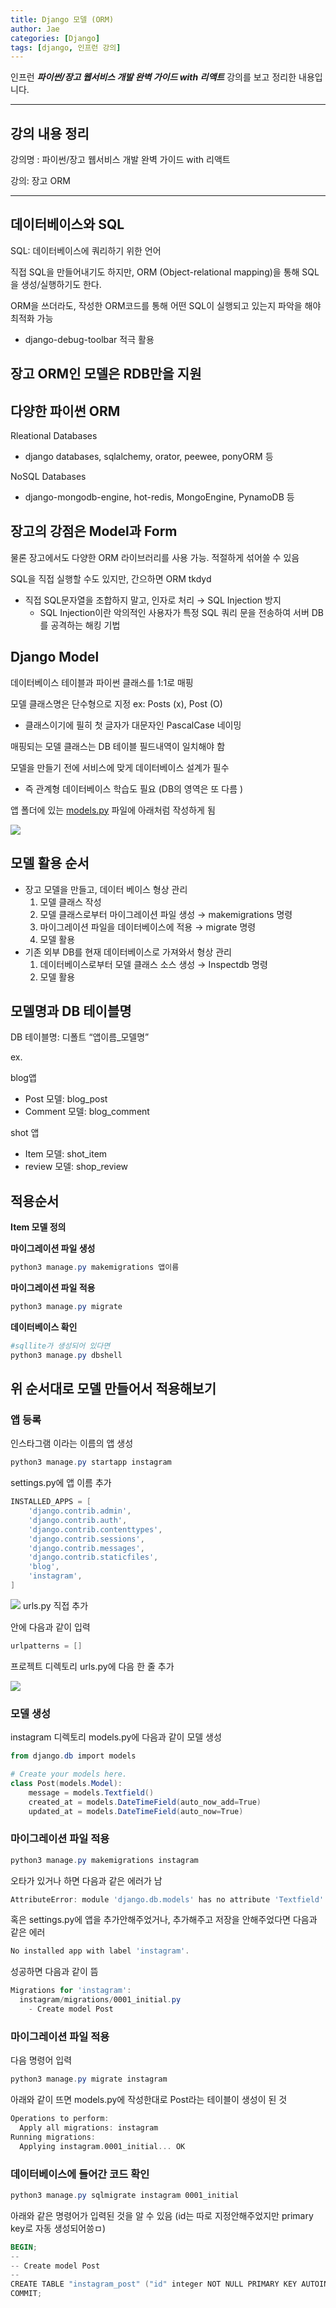 ```yaml
---
title: Django 모델 (ORM)
author: Jae
categories: [Django]
tags: [django, 인프런 강의]
---
```


인프런 **_파이썬/장고 웹서비스 개발 완벽 가이드 with 리액트_** 강의를 보고 정리한 내용입니다.

---

## 강의 내용 정리

강의명 : 파이썬/장고 웹서비스 개발 완벽 가이드 with 리액트

강의: 장고 ORM

---

## 데이터베이스와 SQL

SQL: 데이터베이스에 쿼리하기 위한 언어

직접 SQL을 만들어내기도 하지만, ORM (Object-relational mapping)을 통해 SQL을 생성/실행하기도 한다.

ORM을 쓰더라도, 작성한 ORM코드를 통해 어떤 SQL이 실행되고 있는지 파악을 해야 최적화 가능

- django-debug-toolbar 적극 활용

## 장고 ORM인 모델은 RDB만을 지원

## 다양한 파이썬 ORM

Rleational Databases

- django databases, sqlalchemy, orator, peewee, ponyORM 등

NoSQL Databases

- django-mongodb-engine, hot-redis, MongoEngine, PynamoDB 등

## 장고의 강점은 Model과 Form

물론 장고에서도 다양한 ORM 라이브러리를 사용 가능. 적절하게 섞어쓸 수 있음

SQL을 직접 실행할 수도 있지만, 간으하면 ORM tkdyd

- 직접 SQL문자열을 조합하지 말고, 인자로 처리 → SQL Injection 방지
  - SQL Injection이란 악의적인 사용자가 특정 SQL 쿼리 문을 전송하여 서버 DB를 공격하는 해킹 기법

## Django Model

데이터베이스 테이블과 파이썬 클래스를 1:1로 매핑

모델 클래스명은 단수형으로 지정 ex: Posts (x), Post (O)

- 클래스이기에 필히 첫 글자가 대문자인 PascalCase 네이밍

매핑되는 모델 클래스는 DB 테이블 필드내역이 일치해야 함

모델을 만들기 전에 서비스에 맞게 데이터베이스 설계가 필수

- 즉 관계형 데이터베이스 학습도 필요 (DB의 영역은 또 다름 )

앱 폴더에 있는 [models.py](http://models.py) 파일에 아래처럼 작성하게 됨

![](https://velog.velcdn.com/images/a87380/post/432c459e-5313-4631-96cc-81e9d91fc971/image.png)

## 모델 활용 순서

- 장고 모델을 만들고, 데이터 베이스 형상 관리
  1. 모델 클래스 작성
  2. 모델 클래스로부터 마이그레이션 파일 생성 → makemigrations 명령
  3. 마이그레이션 파일을 데이터베이스에 적용 → migrate 명령
  4. 모델 활용
- 기존 외부 DB를 현재 데이터베이스로 가져와서 형상 관리
  1. 데이터베이스로부터 모델 클래스 소스 생성 → Inspectdb 명령
  2. 모델 활용

## 모델명과 DB 테이블명

DB 테이블명: 디폴트 “앱이름\_모델명”

ex.

blog앱

- Post 모델: blog_post
- Comment 모델: blog_comment

shot 앱

- Item 모델: shot_item
- review 모델: shop_review

## 적용순서

**Item 모델 정의**

**마이그레이션 파일 생성**

```powershell
python3 manage.py makemigrations 앱이름
```

**마이그레이션 파일 적용**

```powershell
python3 manage.py migrate
```

**데이터베이스 확인**

```powershell
#sqllite가 생성되어 있다면
python3 manage.py dbshell
```

## 위 순서대로 모델 만들어서 적용해보기

### **앱 등록**

인스타그램 이라는 이름의 앱 생성

```powershell
python3 manage.py startapp instagram
```

settings.py에 앱 이름 추가

```powershell
INSTALLED_APPS = [
    'django.contrib.admin',
    'django.contrib.auth',
    'django.contrib.contenttypes',
    'django.contrib.sessions',
    'django.contrib.messages',
    'django.contrib.staticfiles',
    'blog',
    'instagram',
]
```

![](https://velog.velcdn.com/images/a87380/post/fccf03f2-6a42-456d-af15-e9791fe53e9c/image.png)
urls.py 직접 추가

안에 다음과 같이 입력

```powershell
urlpatterns = []
```

프로젝트 디렉토리 urls.py에 다음 한 줄 추가

![](https://velog.velcdn.com/images/a87380/post/1d69f7c9-682b-40c8-8bdc-b80cde21cfaf/image.png)

### 모델 생성

instagram 디렉토리 models.py에 다음과 같이 모델 생성

```powershell
from django.db import models

# Create your models here.
class Post(models.Model):
    message = models.Textfield()
    created_at = models.DateTimeField(auto_now_add=True)
    updated_at = models.DateTimeField(auto_now=True)
```

### **마이그레이션 파일 적용**

```powershell
python3 manage.py makemigrations instagram
```

오타가 있거나 하면 다음과 같은 에러가 남

```powershell
AttributeError: module 'django.db.models' has no attribute 'Textfield'
```

혹은 settings.py에 앱을 추가안해주었거나, 추가해주고 저장을 안해주었다면 다음과 같은 에러

```powershell
No installed app with label 'instagram'.
```

성공하면 다음과 같이 뜸

```powershell
Migrations for 'instagram':
  instagram/migrations/0001_initial.py
    - Create model Post
```

### **마이그레이션 파일 적용**

다음 명령어 입력

```powershell
python3 manage.py migrate instagram
```

아래와 같이 뜨면 models.py에 작성한대로 Post라는 테이블이 생성이 된 것

```powershell
Operations to perform:
  Apply all migrations: instagram
Running migrations:
  Applying instagram.0001_initial... OK
```

### 데이터베이스에 들어간 코드 확인

```powershell
python3 manage.py sqlmigrate instagram 0001_initial
```

아래와 같은 명령어가 입력된 것을 알 수 있음 (id는 따로 지정안해주었지만 primary key로 자동 생성되어씅ㅁ)

```powershell
BEGIN;
--
-- Create model Post
--
CREATE TABLE "instagram_post" ("id" integer NOT NULL PRIMARY KEY AUTOINCREMENT, "message" text NOT NULL, "created_at" datetime NOT NULL, "updated_at" datetime NOT NULL);
COMMIT;
```
